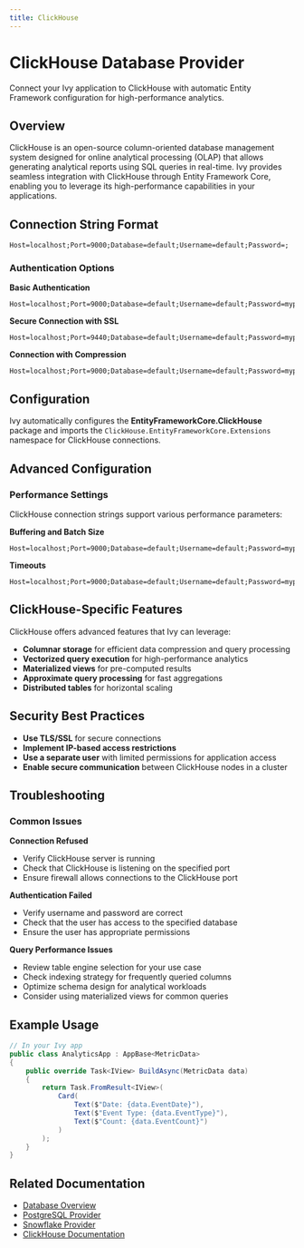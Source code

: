 ```yaml
---
title: ClickHouse
---
```


# ClickHouse Database Provider

<Ingress>
Connect your Ivy application to ClickHouse with automatic Entity Framework configuration for high-performance analytics.
</Ingress>

## Overview

ClickHouse is an open-source column-oriented database management system designed for online analytical processing (OLAP) that allows generating analytical reports using SQL queries in real-time. Ivy provides seamless integration with ClickHouse through Entity Framework Core, enabling you to leverage its high-performance capabilities in your applications.

## Connection String Format

```text
Host=localhost;Port=9000;Database=default;Username=default;Password=;
```

### Authentication Options

**Basic Authentication**
```text
Host=localhost;Port=9000;Database=default;Username=default;Password=mypassword;
```

**Secure Connection with SSL**
```text
Host=localhost;Port=9440;Database=default;Username=default;Password=mypassword;Ssl=true;SslCa=/path/to/ca.crt;
```

**Connection with Compression**
```text
Host=localhost;Port=9000;Database=default;Username=default;Password=mypassword;Compression=true;
```

## Configuration

Ivy automatically configures the **EntityFrameworkCore.ClickHouse** package and imports the `ClickHouse.EntityFrameworkCore.Extensions` namespace for ClickHouse connections.

## Advanced Configuration

### Performance Settings

ClickHouse connection strings support various performance parameters:

**Buffering and Batch Size**
```text
Host=localhost;Port=9000;Database=default;Username=default;Password=mypassword;BufferSize=32768;MaxInsertBlockSize=1000000;
```

**Timeouts**
```text
Host=localhost;Port=9000;Database=default;Username=default;Password=mypassword;Timeout=30;ConnectionTimeout=10;
```

## ClickHouse-Specific Features

ClickHouse offers advanced features that Ivy can leverage:
- **Columnar storage** for efficient data compression and query processing
- **Vectorized query execution** for high-performance analytics
- **Materialized views** for pre-computed results
- **Approximate query processing** for fast aggregations
- **Distributed tables** for horizontal scaling

## Security Best Practices

- **Use TLS/SSL** for secure connections
- **Implement IP-based access restrictions**
- **Use a separate user** with limited permissions for application access
- **Enable secure communication** between ClickHouse nodes in a cluster

## Troubleshooting

### Common Issues

**Connection Refused**
- Verify ClickHouse server is running
- Check that ClickHouse is listening on the specified port
- Ensure firewall allows connections to the ClickHouse port

**Authentication Failed**
- Verify username and password are correct
- Check that the user has access to the specified database
- Ensure the user has appropriate permissions

**Query Performance Issues**
- Review table engine selection for your use case
- Check indexing strategy for frequently queried columns
- Optimize schema design for analytical workloads
- Consider using materialized views for common queries

## Example Usage

```csharp
// In your Ivy app
public class AnalyticsApp : AppBase<MetricData>
{
    public override Task<IView> BuildAsync(MetricData data)
    {
        return Task.FromResult<IView>(
            Card(
                Text($"Date: {data.EventDate}"),
                Text($"Event Type: {data.EventType}"),
                Text($"Count: {data.EventCount}")
            )
        );
    }
}
```

## Related Documentation

- [Database Overview](01_Overview.md)
- [PostgreSQL Provider](PostgreSQL.md)
- [Snowflake Provider](Snowflake.md)
- [ClickHouse Documentation](https://clickhouse.com/docs/)